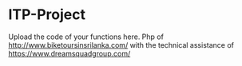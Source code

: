 # ITP-Project
Upload the code of your functions here.
Php of http://www.biketoursinsrilanka.com/ 
with the technical assistance of https://www.dreamsquadgroup.com/
